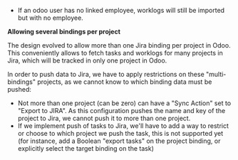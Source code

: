 - If an odoo user has no linked employee, worklogs will still be
  imported but with no employee.

**Allowing several bindings per project**

The design evolved to allow more than one Jira binding per project in
Odoo. This conveniently allows to fetch tasks and worklogs for many
projects in Jira, which will be tracked in only one project in Odoo.

In order to push data to Jira, we have to apply restrictions on these
"multi-bindings" projects, as we cannot know to which binding data must
be pushed:

- Not more than one project (can be zero) can have a "Sync Action" set
  to "Export to JIRA". As this configuration pushes the name and key of
  the project to Jira, we cannot push it to more than one project.
- If we implement push of tasks to Jira, we'll have to add a way to
  restrict or choose to which project we push the task, this is not
  supported yet (for instance, add a Boolean "export tasks" on the
  project binding, or explicitly select the target binding on the task)
